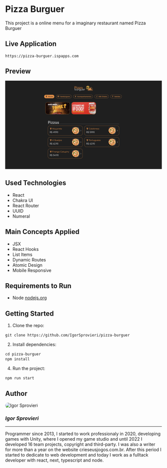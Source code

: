 # Pizza Burguer

This project is a online menu for a imaginary restaurant named Pizza Burguer

## Live Application

```
https://pizza-burguer.ispapps.com
```

## Preview

![Preview](./public/preview.png)

## Used Technologies

- React
- Chakra UI
- React Router
- UUID
- Numeral

## Main Concepts Applied

- JSX
- React Hooks
- List Items
- Dynamic Routes
- Atomic Design
- Mobile Responsive

## Requirements to Run

- Node [nodejs.org](https://nodejs.org/en)

## Getting Started

1. Clone the repo:

```
git clone https://github.com/IgorSprovieri/pizza-burguer
```

2. Install dependencies:

```
cd pizza-burguer
npm install
```

4. Run the project:

```
npm run start
```

## Author

<img src="https://media.licdn.com/dms/image/D4D03AQFdLhogHwQVog/profile-displayphoto-shrink_800_800/0/1672976913935?e=1695859200&v=beta&t=SR6o-9db7Oi-uRMAXwFS_mW4ZZXeAI1YQ7MfVwYVnDI" alt="Igor Sprovieri" style="width: 30%; border-radius: 50px;"/>

### _Igor Sprovieri_

---

Programmer since 2013, I started to work professionaly in 2020, developing games with Unity, where I opened my game studio and until 2022 I developed 16 team projects, copyright and third-party. I was also a writer for more than a year on the website crieseusjogos.com.br. After this period I started to dedicate to web development and today I work as a fulltack developer with react, next, typescript and node.
